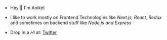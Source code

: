 - Hey 👋 I'm Aniket

- I like to work mostly on Frontend Technologies like _Next.js, React, Redux_ and sometimes on backend stuff like _Node.js and Express_

- Drop in a _Hi_ at: [Twitter](https://twitter.com/anirket)



